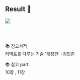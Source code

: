 <h2> Result 📄 </h2>
<img src="https://user-images.githubusercontent.com/50447682/118081664-c5fdbf80-b3f6-11eb-8e22-e5447573acdd.png">


<br><br>

📚 참고서적 <br>
리액트를 다루는 기술 '개정판' -김민준

📚 참고 part. <br>
  10장 , 11장 
